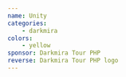 ```yaml
---
name: Unity
categories:
    - darkmira
colors:
    - yellow
sponsor: Darkmira Tour PHP
reverse: Darkmira Tour PHP logo
---
```

